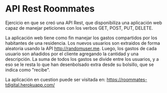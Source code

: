 # API Rest Roommates

Ejercicio en que se creó una API Rest, que disponibiliza una aplicación web capaz de manejar peticiones con los verbos GET, POST, PUT, DELETE.

La aplicación web tiene como fin manejar los gastos compartidos por los habitantes de una residencia.
Los nuevos usuarios son extraidos de forma aleatoria usando la API http://randomuser.me. Luego, los gastos de cada usuario son añadidos por el cliente agregando la cantidad y una descripción.
La suma de todos los gastos se divide entre los usuarios, y a eso se le resta lo que han desenbolsado extra desde su bolsillo, que se indica como "recibe".

La aplicación en cuestion puede ser visitada en: https://roommates-tdigital.herokuapp.com/

